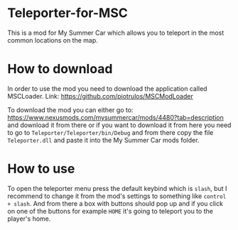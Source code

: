 # Teleporter-for-MSC
This is a mod for My Summer Car which allows you to teleport in the most common locations on the map.

# How to download
In order to use the mod you need to download the application called MSCLoader. Link: https://github.com/piotrulos/MSCModLoader

To download the mod you can either go to: https://www.nexusmods.com/mysummercar/mods/4480?tab=description  and download it from there or if you want to download it from here you need to go to `Teleporter/Teleporter/bin/Debug` and from there copy the file `Teleporter.dll` and paste it into the My Summer Car mods folder.

# How to use

To open the teleporter menu press the default keybind which is `slash`, but I recommend to change it from the mod's settings to something like `control + slash`. And from there a box with buttons should pop up and if you click on one of the buttons for example `HOME` it's going to teleport you to the player's home. 
